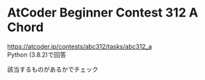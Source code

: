 # AtCoder Beginner Contest 312 A Chord  
https://atcoder.jp/contests/abc312/tasks/abc312_a  
Python (3.8.2)で回答  

該当するものがあるかでチェック

